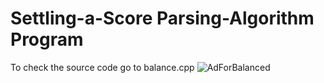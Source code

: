 # Settling-a-Score Parsing-Algorithm Program
To check the source code go to balance.cpp
![AdForBalanced](https://user-images.githubusercontent.com/97003952/208840391-3a778528-d1a9-4179-8dcc-54e899e76fe2.png)
